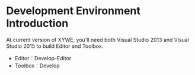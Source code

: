 # Development Environment Introduction

At current version of XYWE, you'll need both Visual Studio 2013 and Visual Studio 2015 to build Editor and Toolbox.

* Editor：Develop-Editor
* Toolbox：Develop